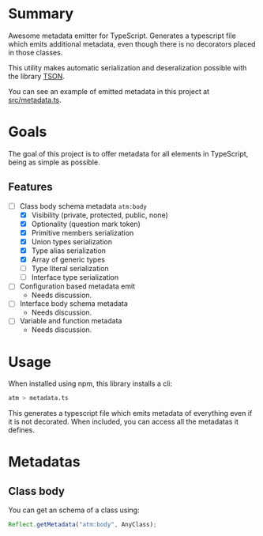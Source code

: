 # Summary
Awesome metadata emitter for TypeScript. Generates a typescript file which emits additional metadata, even though there is no decorators placed in those classes.

This utility makes automatic serialization and deseralization possible with the library [TSON](https://github.com/lilezek/tson). 

You can see an example of emitted metadata in this project at [src/metadata.ts](https://github.com/lilezek/awesome-metadata/blob/master/src/metadata.ts).



# Goals

The goal of this project is to offer metadata for all elements in TypeScript, being as simple as possible. 

## Features

* [ ] Class body schema metadata `atm:body`
  * [x] Visibility (private, protected, public, none)
  * [x] Optionality (question mark token) 
  * [x] Primitive members serialization
  * [x] Union types serialization
  * [x] Type alias serialization
  * [x] Array of generic types
  * [ ] Type literal serialization
  * [ ] Interface type serialization
* [ ] Configuration based metadata emit
  * Needs discussion.
* [ ] Interface body schema metadata 
  * Needs discussion.
* [ ] Variable and function metadata
  * Needs discussion.

# Usage

When installed using npm, this library installs a cli:

```sh
atm > metadata.ts
```

This generates a typescript file which emits metadata of everything even if it is not decorated. When included, you can access 
all the metadatas it defines.

# Metadatas

## Class body

You can get an schema of a class using:

```ts
Reflect.getMetadata("atm:body", AnyClass);
```